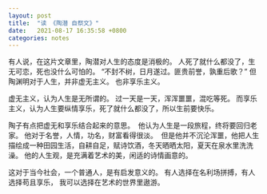 ```yaml
---
layout: post
title:  "读 《陶潜 自祭文》"
date:   2021-08-17 16:35:58 +0800
categories: notes
---
```

有人说，在这片文章里，陶潜对人生的态度是消极的。
人死了就什么都没了，生无可恋，死也没什么可怕的。 “不封不树，日月遂过。匪贵前誉，孰重后歌？”
但陶渊明对于人生，并非虚无主义。 也非享乐主义。

虚无主义，认为人生是无所谓的。 过一天是一天，浑浑噩噩，混吃等死。
而享乐主义，认为人生要纵情享乐，死了就什么都没了，所以生前要快乐。

陶子有点把虚无和享乐结合起来的意思。 
他认为人生是一段旅程，终将要回归老家。 他对于名誉，人情，功名，财富看得很淡。 
但是他并不沉沦浑噩，他把人生描绘成一种田园生活，自耕自足，赋诗饮酒，冬天晒晒太阳，夏天在泉水里洗洗澡。
他的人生观，是充满着艺术的美，闲适的诗情画意的。

这对于当今社会，一个普通人，是有启发意义的。
有人选择在名利场拼搏，有人选择苟且享乐， 我可以选择在艺术的世界里遨游。
